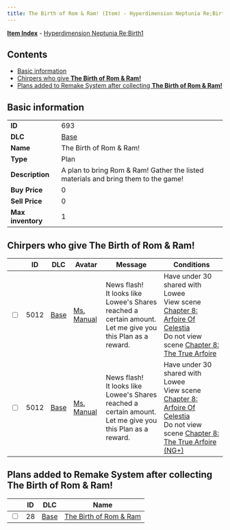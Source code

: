 ```yaml
---
title: The Birth of Rom & Ram! (Item) - Hyperdimension Neptunia Re;Birth1
---
```


[**Item Index**](/neptunia/rb1/item/index.html) - [Hyperdimension Neptunia Re;Birth1](/neptunia/rb1)

## Contents

- [Basic information](#basic-information)
- [Chirpers who give **The Birth of Rom & Ram!**](#chirpers-who-give-the-birth-of-rom-ram)
- [Plans added to Remake System after collecting **The Birth of Rom & Ram!**](#plans-added-to-remake-system-after-collecting-the-birth-of-rom-ram)

## Basic information

|   |   |
| -- | -- |
| **ID** | 693 |
| **DLC** | [Base](/neptunia/rb1/dlc/1-base.html) |
| **Name** | The Birth of Rom & Ram! |
| **Type** | Plan |
| **Description** | A plan to bring Rom & Ram! Gather the listed materials and bring them to the game! |
| **Buy Price** | 0 |
| **Sell Price** | 0 |
| **Max inventory** | 1 |


## Chirpers who give **The Birth of Rom & Ram!**

|    | ID | DLC | Avatar | Message | Conditions |
| -- | -- | --- | ------ | ------- | ---------- |
| <input type="checkbox" id="rb1-chirper-event-1-5012" class="trackbox" /> | 5012 | [Base](/neptunia/rb1/dlc/1-base.html) | [Ms. Manual](/neptunia/rb1/undefined/1-217-ms-manual.html) | News flash!<br />It looks like Lowee's Shares reached a certain amount.<br />Let me give you this Plan as a reward. | Have under 30 shared with Lowee<br />View scene [Chapter 8: Arfoire Of Celestia](/neptunia/rb1/scene/1-801-chapter-8-arfoire-of-celestia.html)<br />Do not view scene [Chapter 8: The True Arfoire](/neptunia/rb1/scene/1-807-chapter-8-the-true-arfoire.html) |
| <input type="checkbox" id="rb1-chirper-event-1-5012" class="trackbox" /> | 5012 | [Base](/neptunia/rb1/dlc/1-base.html) | [Ms. Manual](/neptunia/rb1/undefined/1-217-ms-manual.html) | News flash!<br />It looks like Lowee's Shares reached a certain amount.<br />Let me give you this Plan as a reward. | Have under 30 shared with Lowee<br />View scene [Chapter 8: Arfoire Of Celestia](/neptunia/rb1/scene/1-801-chapter-8-arfoire-of-celestia.html)<br />Do not view scene [Chapter 8: The True Arfoire (NG+)](/neptunia/rb1/scene/1-815-chapter-8-the-true-arfoire-ng.html) |


## Plans added to Remake System after collecting **The Birth of Rom & Ram!**

|    | ID | DLC | Name |
| -- | -- | --- | ---- |
| <input type="checkbox" id="rb1-remake-1-28" class="trackbox" /> | 28 | [Base](/neptunia/rb1/dlc/1-base.html) | [The Birth of Rom & Ram](/neptunia/rb1/remake/1-28-the-birth-of-rom-ram.html) |
